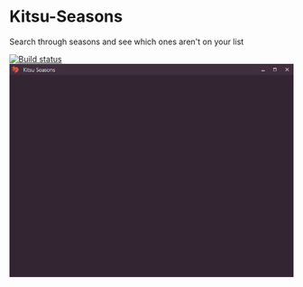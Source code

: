 # Kitsu-Seasons
Search through seasons and see which ones aren't on your list

[![Build status](https://ci.appveyor.com/api/projects/status/5rbsupnin5l89vdu?svg=true)](https://ci.appveyor.com/project/dreanor/kitsu-seasons)
![preview](preview.png)
